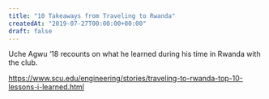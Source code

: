 ```yaml
---
title: "10 Takeaways from Traveling to Rwanda"
createdAt: "2019-07-27T00:00:00+00:00"
draft: false
---
```


Uche Agwu ‘18 recounts on what he learned during his time in Rwanda with the club.

https://www.scu.edu/engineering/stories/traveling-to-rwanda-top-10-lessons-i-learned.html